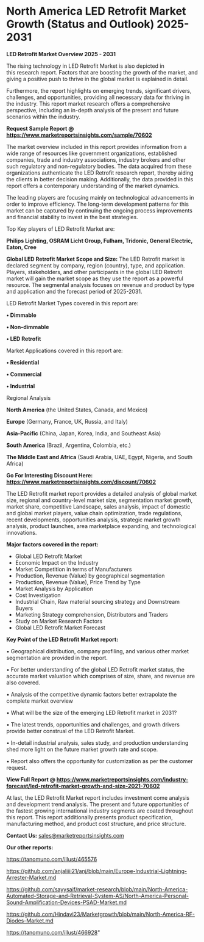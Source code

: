 # North America LED Retrofit Market Growth (Status and Outlook) 2025-2031

<Strong> LED Retrofit Market Overview 2025 - 2031</strong>

The rising technology in LED Retrofit Market is also depicted in this research report. Factors that are boosting the growth of the market, and giving a positive push to thrive in the global market is explained in detail.

Furthermore, the report highlights on emerging trends, significant drivers, challenges, and opportunities, providing all necessary data for thriving in the industry. This report market research offers a comprehensive perspective, including an in-depth analysis of the present and future scenarios within the industry.

<strong>Request Sample Report @ <a href=https://www.marketreportsinsights.com/sample/70602>https://www.marketreportsinsights.com/sample/70602</a></strong>

The market overview included in this report provides information from a wide range of resources like government organizations, established companies, trade and industry associations, industry brokers and other such regulatory and non-regulatory bodies. The data acquired from these organizations authenticate the LED Retrofit research report, thereby aiding the clients in better decision making. Additionally, the data provided in this report offers a contemporary understanding of the market dynamics.

The leading players are focusing mainly on technological advancements in order to improve efficiency. The long-term development patterns for this market can be captured by continuing the ongoing process improvements and financial stability to invest in the best strategies.

Top Key players of LED Retrofit Market are:

<strong>Philips Lighting, OSRAM Licht Group, Fulham, Tridonic, General Electric, Eaton, Cree</strong>

<strong><b>Global LED Retrofit Market Scope and Size:</b></strong>
The LED Retrofit market is declared segment by company, region (country), type, and application. Players, stakeholders, and other participants in the global LED Retrofit market will gain the market scope as they use the report as a powerful resource. The segmental analysis focuses on revenue and product by type and application and the forecast period of 2025-2031.

LED Retrofit Market Types covered in this report are:

<strong>• Dimmable

• Non-dimmable

• LED Retrofit</strong>

Market Applications covered in this report are:

<strong>• Residential

• Commercial

• Industrial</strong> 

Regional Analysis

<strong>North America</strong> (the United States, Canada, and Mexico)

<strong>Europe</strong> (Germany, France, UK, Russia, and Italy)

<strong>Asia-Pacific</strong> (China, Japan, Korea, India, and Southeast Asia)

<strong>South America</strong> (Brazil, Argentina, Colombia, etc.)

<strong>The Middle East and Africa</strong> (Saudi Arabia, UAE, Egypt, Nigeria, and South Africa)

<strong>Go For Interesting Discount Here: <a href=https://www.marketreportsinsights.com/discount/70602>https://www.marketreportsinsights.com/discount/70602</a></strong>

The LED Retrofit market report provides a detailed analysis of global market size, regional and country-level market size, segmentation market growth, market share, competitive Landscape, sales analysis, impact of domestic and global market players, value chain optimization, trade regulations, recent developments, opportunities analysis, strategic market growth analysis, product launches, area marketplace expanding, and technological innovations.

<strong><b>Major factors covered in the report:</b></strong>
<ul>
  <li>Global LED Retrofit Market </li>
  <li>Economic Impact on the Industry</li>
  <li>Market Competition in terms of Manufacturers</li>
  <li>Production, Revenue (Value) by geographical segmentation</li>
  <li>Production, Revenue (Value), Price Trend by Type</li>
  <li>Market Analysis by Application</li>
  <li>Cost Investigation</li>
  <li>Industrial Chain, Raw material sourcing strategy and Downstream Buyers</li>
  <li>Marketing Strategy comprehension, Distributors and Traders</li>
  <li>Study on Market Research Factors</li>
  <li>Global LED Retrofit Market Forecast</li>
</ul>

<strong><b>Key Point of the LED Retrofit Market report:</b></strong>

• Geographical distribution, company profiling, and various other market segmentation are provided in the report.

• For better understanding of the global LED Retrofit market status, the accurate market valuation which comprises of size, share, and revenue are also covered.

• Analysis of the competitive dynamic factors better extrapolate the complete market overview

• What will be the size of the emerging LED Retrofit market in 2031?

• The latest trends, opportunities and challenges, and growth drivers provide better construal of the LED Retrofit Market.

• In-detail industrial analysis, sales study, and production understanding shed more light on the future market growth rate and scope.

• Report also offers the opportunity for customization as per the customer request.

<strong><b>View Full Report @ <a href=https://www.marketreportsinsights.com/industry-forecast/led-retrofit-market-growth-and-size-2021-70602>https://www.marketreportsinsights.com/industry-forecast/led-retrofit-market-growth-and-size-2021-70602</a></b></strong>


At last, the LED Retrofit Market report includes investment come analysis and development trend analysis. The present and future opportunities of the fastest growing international industry segments are coated throughout this report. This report additionally presents product specification, manufacturing method, and product cost structure, and price structure.

<strong>Contact Us:</strong>
sales@marketreportsinsights.com

<strong>Our other reports:</strong>

<a href=https://tanomuno.com/illust/465576>https://tanomuno.com/illust/465576</a>

<a href=https://github.com/anjaliiii21/anj/blob/main/Europe-Industrial-Lightning-Arrester-Market.md>https://github.com/anjaliiii21/anj/blob/main/Europe-Industrial-Lightning-Arrester-Market.md</a>

<a href=https://github.com/sayysaif/market-research/blob/main/North-America-Automated-Storage-and-Retrieval-System-AS/North-America-Personal-Sound-Amplification-Devices-PSAD-Market.md>https://github.com/sayysaif/market-research/blob/main/North-America-Automated-Storage-and-Retrieval-System-AS/North-America-Personal-Sound-Amplification-Devices-PSAD-Market.md</a>

<a href=https://github.com/Hindavi23/Marketgrowth/blob/main/North-America-RF-Diodes-Market.md>https://github.com/Hindavi23/Marketgrowth/blob/main/North-America-RF-Diodes-Market.md</a>

<a href=https://tanomuno.com/illust/466928>https://tanomuno.com/illust/466928</a>"
